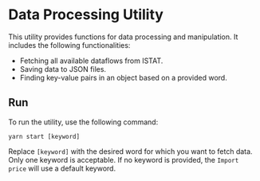 # Data Processing Utility

This utility provides functions for data processing and manipulation. It includes the following functionalities:

-   Fetching all available dataflows from ISTAT.
-   Saving data to JSON files.
-   Finding key-value pairs in an object based on a provided word.

## Run

To run the utility, use the following command:

```
yarn start [keyword]
```

Replace `[keyword]` with the desired word for which you want to fetch data. Only one keyword is acceptable. If no keyword is provided, the `Import price` will use a default keyword.

